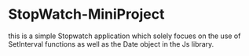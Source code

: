 # StopWatch-MiniProject
this is a simple Stopwatch application which solely focues on the use of SetInterval functions as well as the Date object in the Js library.
